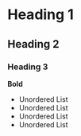 # Heading 1 #

## Heading 2 ##

### Heading 3 ###

__Bold__

- Unordered List
- Unordered List
- Unordered List
- Unordered List